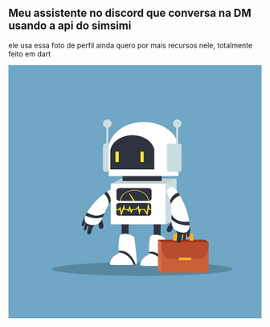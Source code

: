 ## Meu assistente no discord que conversa na DM usando a api do simsimi

ele usa essa foto de perfil ainda quero por mais recursos nele, totalmente feito em dart

<img src="1886038-robo-branco-com-mala-de-negocios-vetor.jpg">
